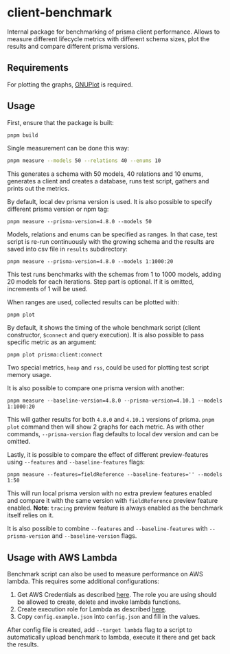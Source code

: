 # client-benchmark

Internal package for benchmarking of prisma client performance. Allows to measure different lifecycle metrics with different schema sizes, plot the results and compare different prisma versions.

## Requirements

For plotting the graphs, [GNUPlot](http://www.gnuplot.info/) is required.

## Usage

First, ensure that the package is built:

```sh
pnpm build
```

Single measurement can be done this way:

```sh
pnpm measure --models 50 --relations 40 --enums 10
```

This generates a schema with 50 models, 40 relations and 10 enums, generates a client and creates a database, runs test script, gathers and prints out the metrics.

By default, local dev prisma version is used. It is also possible to specify different prisma version or npm tag:

```
pnpm measure --prisma-version=4.8.0 --models 50
```

Models, relations and enums can be specified as ranges. In that case, test script is re-run continuously with
the growing schema and the results are saved into csv file in `results` subdirectory:

```
pnpm measure --prisma-version=4.8.0 --models 1:1000:20
```

This test runs benchmarks with the schemas from 1 to 1000 models, adding 20 models for each iterations. Step part is optional. If it is omitted, increments of 1 will be used.

When ranges are used, collected results can be plotted with:

```
pnpm plot
```

By default, it shows the timing of the whole benchmark script (client constructor, `$connect` and query execution). It is also possible to pass specific metric as an argument:

```
pnpm plot prisma:client:connect
```

Two special metrics, `heap` and `rss`, could be used for plotting test script memory usage.

It is also possible to compare one prisma version with another:

```
pnpm measure --baseline-version=4.8.0 --prisma-version=4.10.1 --models 1:1000:20
```

This will gather results for both `4.8.0` and `4.10.1` versions of prisma. `pnpm plot` command then will show 2 graphs for each metric. As with other commands, `--prisma-version` flag defaults to local dev version and can be omitted.

Lastly, it is possible to compare the effect of different preview-features using `--features` and `--baseline-features` flags:

```
pnpm measure --features=fieldReference --baseline-features='' --models 1:50
```

This will run local prisma version with no extra preview features enabled and compare it with the same
version with `fieldReference` preview feature enabled.
**Note**: `tracing` preview feature is always enabled as the benchmark itself relies on it.

It is also possible to combine `--features` and `--baseline-features` with `--prisma-version` and `--baseline-version` flags.

## Usage with AWS Lambda

Benchmark script can also be used to measure performance on AWS lambda. This requires some additional configurations:

1. Get AWS Credentials as described [here](https://docs.aws.amazon.com/cli/latest/userguide/cli-configure-files.html). The role you are using should
   be allowed to create, delete and invoke lambda functions.
2. Create execution role for Lambda as described [here](https://docs.aws.amazon.com/lambda/latest/dg/lambda-intro-execution-role.html).
3. Copy `config.example.json` into `config.json` and fill in the values.

After config file is created, add `--target lambda` flag to a script to automatically upload benchmark to lambda, execute it there and get back the results.
